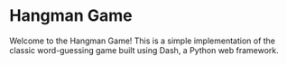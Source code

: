 # Hangman Game

Welcome to the Hangman Game! This is a simple implementation of the classic word-guessing game built using Dash, a Python web framework.